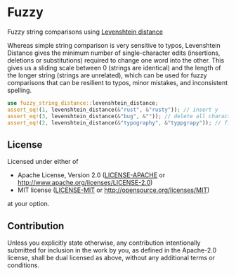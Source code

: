 # Fuzzy

Fuzzy string comparisons using [Levenshtein distance](https://en.wikipedia.org/wiki/Levenshtein_distance)

Whereas simple string comparison is very sensitive to typos, Levenshtein Distance gives the minimum number of single-character edits (insertions, deletions or substitutions) required to change one word into the other. This gives us a sliding scale between 0 (strings are identical) and the length of the longer string (strings are unrelated), which can be used for fuzzy comparisons that can be resilient to typos, minor mistakes, and inconsistent spelling.

```rust
use fuzzy_string_distance::levenshtein_distance;
assert_eq!(1, levenshtein_distance(&"rust", &"rusty")); // insert y
assert_eq!(3, levenshtein_distance(&"bug", &"")); // delete all characters
assert_eq!(2, levenshtein_distance(&"typography", &"typpgrapy")); // fix both typos
```

## License

Licensed under either of

 * Apache License, Version 2.0
   ([LICENSE-APACHE](LICENSE-APACHE) or http://www.apache.org/licenses/LICENSE-2.0)
 * MIT license
   ([LICENSE-MIT](LICENSE-MIT) or http://opensource.org/licenses/MIT)

at your option.

## Contribution

Unless you explicitly state otherwise, any contribution intentionally submitted
for inclusion in the work by you, as defined in the Apache-2.0 license, shall be
dual licensed as above, without any additional terms or conditions.
